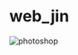 # web_jin

![photoshop](https://user-images.githubusercontent.com/64271216/81186114-6a337600-8fed-11ea-87d9-a8959aa67ce1.png)
